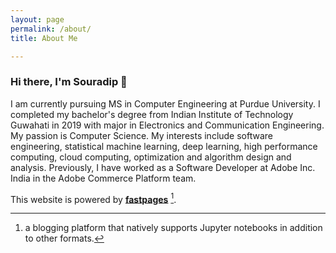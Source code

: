 ```yaml
---
layout: page
permalink: /about/
title: About Me

---
```


### Hi there, I'm Souradip 👋

I am currently pursuing MS in Computer Engineering at Purdue University. I completed my bachelor's degree from Indian Institute of Technology Guwahati in 2019 with major in Electronics and Communication Engineering. My passion is Computer Science. My interests include software engineering, statistical machine learning, deep learning, high performance computing, cloud computing, optimization and algorithm design and analysis. Previously, I have worked as a Software Developer at Adobe Inc. India in the Adobe Commerce Platform team.

This website is powered by **[fastpages](https://github.com/fastai/fastpages)** [^1].



[^1]:a blogging platform that natively supports Jupyter notebooks in addition to other formats.
